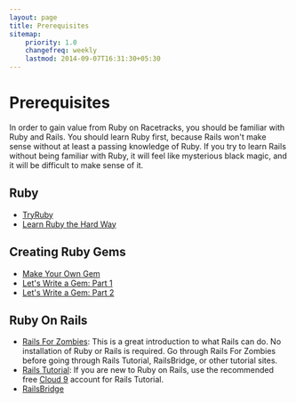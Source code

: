 ```yaml
---
layout: page
title: Prerequisites
sitemap:
    priority: 1.0
    changefreq: weekly
    lastmod: 2014-09-07T16:31:30+05:30
---
```


# Prerequisites

In order to gain value from Ruby on Racetracks, you should be familiar with Ruby and Rails.  You should learn Ruby first, because Rails won't make sense without at least a passing knowledge of Ruby. If you try to learn Rails without being familiar with Ruby, it will feel like mysterious black magic, and it will be difficult to make sense of it.

## Ruby
* [TryRuby](http://tryruby.org/)
* [Learn Ruby the Hard Way](https://learnrubythehardway.org/)

## Creating Ruby Gems
* [Make Your Own Gem](http://guides.rubygems.org/make-your-own-gem/)
* [Let's Write a Gem: Part 1](http://rakeroutes.com/blog/lets-write-a-gem-part-one/)
* [Let's Write a Gem: Part 2](http://rakeroutes.com/blog/lets-write-a-gem-part-two/)

## Ruby On Rails
* [Rails For Zombies](http://railsforzombies.org/): This is a great introduction to what Rails can do. No installation of Ruby or Rails is required. Go through Rails For Zombies before going through Rails Tutorial, RailsBridge, or other tutorial sites.
* [Rails Tutorial](https://www.railstutorial.org/): If you are new to Ruby on Rails, use the recommended free [Cloud 9](https://c9.io/) account for Rails Tutorial.
* [RailsBridge](http://www.railsbridge.org/)

